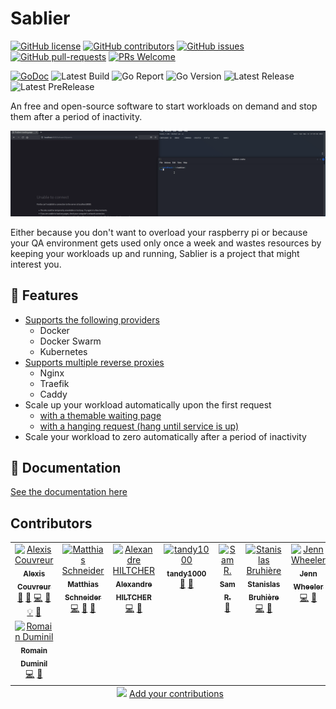 # Sablier

[![GitHub license](https://img.shields.io/github/license/acouvreur/sablier.svg)](https://github.com/acouvreur/sablier/blob/master/LICENSE)
[![GitHub contributors](https://img.shields.io/github/contributors/acouvreur/sablier.svg)](https://GitHub.com/acouvreur/sablier/graphs/contributors/)
[![GitHub issues](https://img.shields.io/github/issues/acouvreur/sablier.svg)](https://GitHub.com/acouvreur/sablier/issues/)
[![GitHub pull-requests](https://img.shields.io/github/issues-pr/acouvreur/sablier.svg)](https://GitHub.com/acouvreur/sablier/pulls/)
[![PRs Welcome](https://img.shields.io/badge/PRs-welcome-brightgreen.svg?style=flat-square)](http://makeapullrequest.com)

[![GoDoc](https://godoc.org/github.com/acouvreur/sablier?status.svg)](http://godoc.org/github.com/acouvreur/sablier)
![Latest Build](https://img.shields.io/github/actions/workflow/status/acouvreur/sablier/build.yml?style=flat-square&branch=main)
![Go Report](https://goreportcard.com/badge/github.com/acouvreur/sablier?style=flat-square)
![Go Version](https://img.shields.io/github/go-mod/go-version/acouvreur/sablier?style=flat-square)
![Latest Release](https://img.shields.io/github/v/release/acouvreur/sablier?style=flat-square&sort=semver)
![Latest PreRelease](https://img.shields.io/github/v/release/acouvreur/sablier?style=flat-square&include_prereleases&sort=semver)

An free and open-source software to start workloads on demand and stop them after a period of inactivity.

![Demo](./docs/assets/img/demo.gif)

Either because you don't want to overload your raspberry pi or because your QA environment gets used only once a week and wastes resources by keeping your workloads up and running, Sablier is a project that might interest you.

## 🎯 Features

- [Supports the following providers](https://acouvreur.github.io/sablier/#/providers/overview)
  - Docker
  - Docker Swarm
  - Kubernetes
- [Supports multiple reverse proxies](https://acouvreur.github.io/sablier/#/plugins/overview)
  - Nginx
  - Traefik
  - Caddy
- Scale up your workload automatically upon the first request
  - [with a themable waiting page](https://acouvreur.github.io/sablier/#/themes)
  - [with a hanging request (hang until service is up)](https://acouvreur.github.io/sablier/#/strategies?id=blocking-strategy)
- Scale your workload to zero automatically after a period of inactivity

## 📝 Documentation

[See the documentation here](https://acouvreur.github.io/sablier/#/)

## Contributors

<!-- ALL-CONTRIBUTORS-LIST:START - Do not remove or modify this section -->
<!-- prettier-ignore-start -->
<!-- markdownlint-disable -->
<table>
  <tbody>
    <tr>
      <td align="center" valign="top" width="14.28%"><a href="https://www.alexiscouvreur.fr/"><img src="https://avatars.githubusercontent.com/u/22034450?v=4?s=100" width="100px;" alt="Alexis Couvreur"/><br /><sub><b>Alexis Couvreur</b></sub></a><br /><a href="#question-acouvreur" title="Answering Questions">💬</a> <a href="https://github.com/acouvreur/sablier/issues?q=author%3Aacouvreur" title="Bug reports">🐛</a> <a href="https://github.com/acouvreur/sablier/commits?author=acouvreur" title="Code">💻</a> <a href="https://github.com/acouvreur/sablier/commits?author=acouvreur" title="Documentation">📖</a> <a href="#example-acouvreur" title="Examples">💡</a> <a href="#ideas-acouvreur" title="Ideas, Planning, & Feedback">🤔</a></td>
      <td align="center" valign="top" width="14.28%"><a href="https://github.com/mschneider82"><img src="https://avatars.githubusercontent.com/u/8426497?v=4?s=100" width="100px;" alt="Matthias Schneider"/><br /><sub><b>Matthias Schneider</b></sub></a><br /><a href="https://github.com/acouvreur/sablier/commits?author=mschneider82" title="Code">💻</a> <a href="https://github.com/acouvreur/sablier/commits?author=mschneider82" title="Documentation">📖</a> <a href="https://github.com/acouvreur/sablier/pulls?q=is%3Apr+reviewed-by%3Amschneider82" title="Reviewed Pull Requests">👀</a></td>
      <td align="center" valign="top" width="14.28%"><a href="https://github.com/Thyvador"><img src="https://avatars.githubusercontent.com/u/20644197?v=4?s=100" width="100px;" alt="Alexandre HILTCHER"/><br /><sub><b>Alexandre HILTCHER</b></sub></a><br /><a href="https://github.com/acouvreur/sablier/commits?author=Thyvador" title="Code">💻</a> <a href="#ideas-Thyvador" title="Ideas, Planning, & Feedback">🤔</a></td>
      <td align="center" valign="top" width="14.28%"><a href="https://github.com/tandy-1000"><img src="https://avatars.githubusercontent.com/u/24867509?v=4?s=100" width="100px;" alt="tandy1000"/><br /><sub><b>tandy1000</b></sub></a><br /><a href="https://github.com/acouvreur/sablier/commits?author=tandy-1000" title="Documentation">📖</a> <a href="#ideas-tandy-1000" title="Ideas, Planning, & Feedback">🤔</a></td>
      <td align="center" valign="top" width="14.28%"><a href="https://github.com/Sam-R"><img src="https://avatars.githubusercontent.com/u/4183297?v=4?s=100" width="100px;" alt="Sam R."/><br /><sub><b>Sam R.</b></sub></a><br /><a href="https://github.com/acouvreur/sablier/commits?author=Sam-R" title="Documentation">📖</a></td>
      <td align="center" valign="top" width="14.28%"><a href="https://github.com/Nastaliss"><img src="https://avatars.githubusercontent.com/u/46960549?v=4?s=100" width="100px;" alt="Stanislas Bruhière"/><br /><sub><b>Stanislas Bruhière</b></sub></a><br /><a href="https://github.com/acouvreur/sablier/commits?author=Nastaliss" title="Code">💻</a> <a href="#ideas-Nastaliss" title="Ideas, Planning, & Feedback">🤔</a></td>
      <td align="center" valign="top" width="14.28%"><a href="https://github.com/sourgrasses"><img src="https://avatars.githubusercontent.com/u/12515536?v=4?s=100" width="100px;" alt="Jenn Wheeler"/><br /><sub><b>Jenn Wheeler</b></sub></a><br /><a href="https://github.com/acouvreur/sablier/commits?author=sourgrasses" title="Code">💻</a> <a href="#ideas-sourgrasses" title="Ideas, Planning, & Feedback">🤔</a></td>
    </tr>
    <tr>
      <td align="center" valign="top" width="14.28%"><a href="https://github.com/romdum"><img src="https://avatars.githubusercontent.com/u/19633997?v=4?s=100" width="100px;" alt="Romain Duminil"/><br /><sub><b>Romain Duminil</b></sub></a><br /><a href="https://github.com/acouvreur/sablier/commits?author=romdum" title="Code">💻</a> <a href="#ideas-romdum" title="Ideas, Planning, & Feedback">🤔</a></td>
    </tr>
  </tbody>
  <tfoot>
    <tr>
      <td align="center" size="13px" colspan="7">
        <img src="https://raw.githubusercontent.com/all-contributors/all-contributors-cli/1b8533af435da9854653492b1327a23a4dbd0a10/assets/logo-small.svg">
          <a href="https://all-contributors.js.org/docs/en/bot/usage">Add your contributions</a>
        </img>
      </td>
    </tr>
  </tfoot>
</table>

<!-- markdownlint-restore -->
<!-- prettier-ignore-end -->

<!-- ALL-CONTRIBUTORS-LIST:END -->